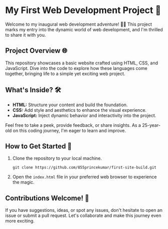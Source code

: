 # My First Web Development Project 🚀

Welcome to my inaugural web development adventure! 👨‍💻 This project marks my entry into the dynamic world of web development, and I'm thrilled to share it with you.

## Project Overview 🌐

This repository showcases a basic website crafted using HTML, CSS, and JavaScript. Dive into the code to explore how these languages come together, bringing life to a simple yet exciting web project.

## What's Inside? 🛠️

- **HTML:** Structure your content and build the foundation.
- **CSS:** Add style and aesthetics to enhance the visual experience.
- **JavaScript:** Inject dynamic behavior and interactivity into the project.

Feel free to take a peek, provide feedback, or share insights. As a 25-year-old on this coding journey, I'm eager to learn and improve.

## How to Get Started 🚗

1. Clone the repository to your local machine.
   ```
   git clone https://github.com/855princekumar/first-site-build.git
   ```

2. Open the `index.html` file in your preferred web browser to experience the magic.

## Contributions Welcome! 🤝

If you have suggestions, ideas, or spot any issues, don't hesitate to open an issue or submit a pull request. Let's collaborate and make this journey even more exciting.

